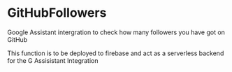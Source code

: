 # GitHubFollowers

Google Assistant intergration to check how many followers you have got on GitHub

This function is to be deployed to firebase and act as a serverless backend for the G Assisistant Integration
